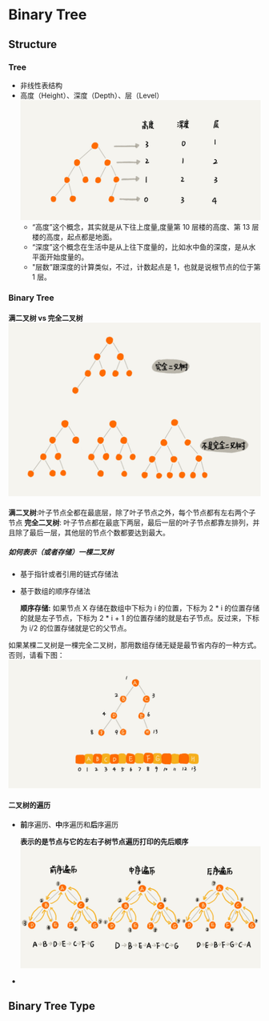 # Binary Tree
## Structure
### Tree
- 非线性表结构
- 高度（Height）、深度（Depth）、层（Level）![](images/50f89510ad1f7570791dd12f4e9adeb4.jpg)
  - “高度”这个概念，其实就是从下往上度量,度量第 10 层楼的高度、第 13 层楼的高度，起点都是地面。
  - “深度”这个概念在生活中是从上往下度量的，比如水中鱼的深度，是从水平面开始度量的。
  - "层数”跟深度的计算类似，不过，计数起点是 1，也就是说根节点的位于第 1 层。


### Binary Tree
#### 满二叉树 vs 完全二叉树![](images/18413c6597c2850b75367393b401ad60.jpg)
**满二叉树**:叶子节点全都在最底层，除了叶子节点之外，每个节点都有左右两个子节点
**完全二叉树**: 叶子节点都在最底下两层，最后一层的叶子节点都靠左排列，并且除了最后一层，其他层的节点个数都要达到最大。

##### 如何表示（或者存储）一棵二叉树
- 基于指针或者引用的链式存储法
- 基于数组的顺序存储法 

  __**顺序存储:**__ 如果节点 X 存储在数组中下标为 i 的位置，下标为 2 * i 的位置存储的就是左子节点，下标为 2 * i + 1 的位置存储的就是右子节点。反过来，下标为 i/2 的位置存储就是它的父节点。
  

如果某棵二叉树是一棵完全二叉树，那用数组存储无疑是最节省内存的一种方式。否则，请看下图：![](images/08bd43991561ceeb76679fbb77071223.jpg)

#### 二叉树的遍历  

- **前**序遍历、**中**序遍历和**后**序遍历

   __表示的是节点与它的左右子树节点遍历打印的先后顺序__![](images/ab103822e75b5b15c615b68560cb2416.jpg)

-

## Binary Tree Type